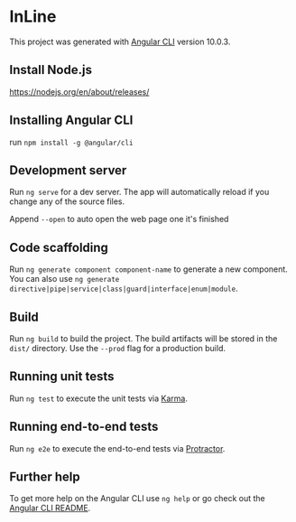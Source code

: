 # InLine

This project was generated with [Angular CLI](https://github.com/angular/angular-cli) version 10.0.3.

## Install Node.js

https://nodejs.org/en/about/releases/

## Installing Angular CLI

run `npm install -g @angular/cli`

## Development server

Run `ng serve` for a dev server. The app will automatically reload if you change any of the source files.

Append `--open` to auto open the web page one it's finished

## Code scaffolding

Run `ng generate component component-name` to generate a new component. You can also use `ng generate directive|pipe|service|class|guard|interface|enum|module`.

## Build

Run `ng build` to build the project. The build artifacts will be stored in the `dist/` directory. Use the `--prod` flag for a production build.

## Running unit tests

Run `ng test` to execute the unit tests via [Karma](https://karma-runner.github.io).

## Running end-to-end tests

Run `ng e2e` to execute the end-to-end tests via [Protractor](http://www.protractortest.org/).

## Further help

To get more help on the Angular CLI use `ng help` or go check out the [Angular CLI README](https://github.com/angular/angular-cli/blob/master/README.md).
